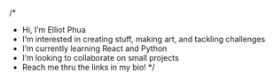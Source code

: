  /*
 *  Hi, I’m Elliot Phua
 *  I’m interested in creating stuff, making art, and tackling challenges
 *  I’m currently learning React and Python
 *  I’m looking to collaborate on small projects
 *  Reach me thru the links in my bio!
 */
<!---
ElliotMonde/ElliotMonde is a ✨ special ✨ repository because its `README.md` (this file) appears on your GitHub profile.
You can click the Preview link to take a look at your changes.
--->
